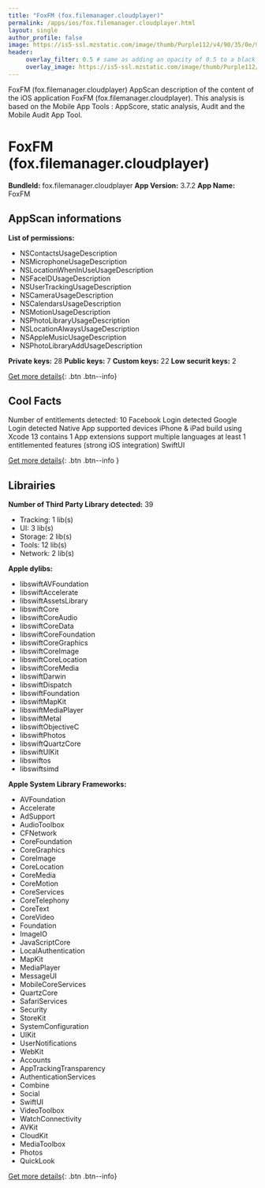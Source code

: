 ```yaml
---
title: "FoxFM (fox.filemanager.cloudplayer)"
permalink: /apps/ios/fox.filemanager.cloudplayer.html
layout: single
author_profile: false
image: https://is5-ssl.mzstatic.com/image/thumb/Purple112/v4/90/35/0e/90350e8c-5e35-a2cf-1bdc-c61ebb5c3003/AppIconFox-0-0-1x_U007emarketing-0-0-0-7-0-0-sRGB-0-0-0-GLES2_U002c0-512MB-85-220-0-0.png/512x512bb.jpg
header: 
     overlay_filter: 0.5 # same as adding an opacity of 0.5 to a black background
     overlay_image: https://is5-ssl.mzstatic.com/image/thumb/Purple112/v4/90/35/0e/90350e8c-5e35-a2cf-1bdc-c61ebb5c3003/AppIconFox-0-0-1x_U007emarketing-0-0-0-7-0-0-sRGB-0-0-0-GLES2_U002c0-512MB-85-220-0-0.png/512x512bb.jpg
---
```

FoxFM (fox.filemanager.cloudplayer) AppScan description of the content of the iOS application FoxFM (fox.filemanager.cloudplayer). This analysis is based on the Mobile App Tools : AppScore, static analysis, Audit and the Mobile Audit App Tool.

# FoxFM (fox.filemanager.cloudplayer)

**BundleId:** fox.filemanager.cloudplayer
**App Version:** 3.7.2
**App Name:** FoxFM


## AppScan informations 

**List of permissions:** 
- NSContactsUsageDescription
- NSMicrophoneUsageDescription
- NSLocationWhenInUseUsageDescription
- NSFaceIDUsageDescription
- NSUserTrackingUsageDescription
- NSCameraUsageDescription
- NSCalendarsUsageDescription
- NSMotionUsageDescription
- NSPhotoLibraryUsageDescription
- NSLocationAlwaysUsageDescription
- NSAppleMusicUsageDescription
- NSPhotoLibraryAddUsageDescription
  
  
**Private keys:** 28
**Public keys:** 7
**Custom keys:** 22
**Low securit keys:** 2
  
[Get more details](/pricing.html){: .btn .btn--info}

## Cool Facts

Number of entitlements detected: 10
Facebook Login detected
Google Login detected
Native App
supported devices iPhone & iPad
build using Xcode 13
contains 1 App extensions
support multiple languages
at least 1 entitlemented features (strong iOS integration)
SwiftUI
  
[Get more details](/pricing.html){: .btn .btn--info }

## Librairies 
**Number of Third Party Library detected:** 39
- Tracking: 1 lib(s)
- UI: 3 lib(s)
- Storage: 2 lib(s)
- Tools: 12 lib(s)
- Network: 2 lib(s)


**Apple dylibs:**
- libswiftAVFoundation
- libswiftAccelerate
- libswiftAssetsLibrary
- libswiftCore
- libswiftCoreAudio
- libswiftCoreData
- libswiftCoreFoundation
- libswiftCoreGraphics
- libswiftCoreImage
- libswiftCoreLocation
- libswiftCoreMedia
- libswiftDarwin
- libswiftDispatch
- libswiftFoundation
- libswiftMapKit
- libswiftMediaPlayer
- libswiftMetal
- libswiftObjectiveC
- libswiftPhotos
- libswiftQuartzCore
- libswiftUIKit
- libswiftos
- libswiftsimd


**Apple System Library Frameworks:**
- AVFoundation
- Accelerate
- AdSupport
- AudioToolbox
- CFNetwork
- CoreFoundation
- CoreGraphics
- CoreImage
- CoreLocation
- CoreMedia
- CoreMotion
- CoreServices
- CoreTelephony
- CoreText
- CoreVideo
- Foundation
- ImageIO
- JavaScriptCore
- LocalAuthentication
- MapKit
- MediaPlayer
- MessageUI
- MobileCoreServices
- QuartzCore
- SafariServices
- Security
- StoreKit
- SystemConfiguration
- UIKit
- UserNotifications
- WebKit
- Accounts
- AppTrackingTransparency
- AuthenticationServices
- Combine
- Social
- SwiftUI
- VideoToolbox
- WatchConnectivity
- AVKit
- CloudKit
- MediaToolbox
- Photos
- QuickLook


  
[Get more details](/pricing.html){: .btn .btn--info}

